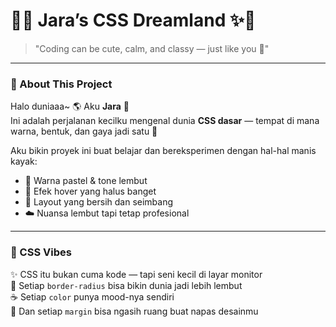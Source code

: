 # 🌷✨ Jara’s CSS Dreamland ✨🌷  
> "Coding can be cute, calm, and classy — just like you 💖"

---

### 💌 About This Project  
Halo duniaaa~ 🌎 Aku **Jara** 🍓  
Ini adalah perjalanan kecilku mengenal dunia **CSS dasar** — tempat di mana warna, bentuk, dan gaya jadi satu 🎨  

Aku bikin proyek ini buat belajar dan bereksperimen dengan hal-hal manis kayak:
- 🎀 Warna pastel & tone lembut  
- 🌸 Efek hover yang halus banget  
- 💎 Layout yang bersih dan seimbang  
- ☁️ Nuansa lembut tapi tetap profesional  

---

### 🌈 CSS Vibes
✨ CSS itu bukan cuma kode — tapi seni kecil di layar monitor  
💅 Setiap `border-radius` bisa bikin dunia jadi lebih lembut  
☕ Setiap `color` punya mood-nya sendiri  
🎨 Dan setiap `margin` bisa ngasih ruang buat napas desainmu  
